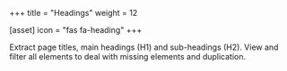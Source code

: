 +++
title = "Headings"
weight = 12

[asset]
  icon = "fas fa-heading"
+++

Extract page titles, main headings (H1) and sub-headings (H2). View and filter all elements to deal with missing elements and duplication. 
